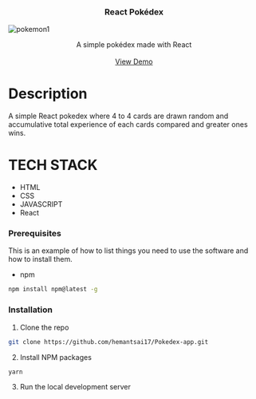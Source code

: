 <h3 align="center">
React Pokédex
  </h3>
  
![pokemon1](https://user-images.githubusercontent.com/44155019/142733722-8721fceb-cf9b-45f4-9372-5f60872a32d7.png)

 <p align="center">
  A simple pokédex made with React 
    <br />
    <br />
    <a href="https://hemant-sai-pokedex.netlify.app/">View Demo</a>
    
    
  </p>
</p>

# Description
   
   A simple React pokedex where 4 to 4 cards are drawn random and accumulative total experience of each cards compared and greater ones wins.

# TECH STACK 
  * HTML
  * CSS
  * JAVASCRIPT
  * React

### Prerequisites

This is an example of how to list things you need to use the software and how to install them.

- npm

```sh
npm install npm@latest -g
```

### Installation

1. Clone the repo

```sh
git clone https://github.com/hemantsai17/Pokedex-app.git
```

2. Install NPM packages

```sh
yarn
```

3. Run the local development server

